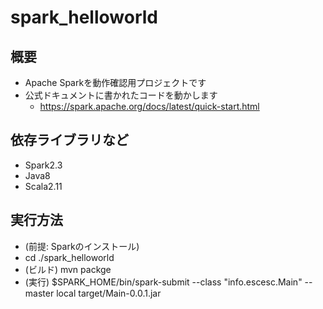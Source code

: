 # spark_helloworld

## 概要
- Apache Sparkを動作確認用プロジェクトです
- 公式ドキュメントに書かれたコードを動かします
  - https://spark.apache.org/docs/latest/quick-start.html

## 依存ライブラリなど
- Spark2.3
- Java8
- Scala2.11

## 実行方法
- (前提: Sparkのインストール)
- cd ./spark_helloworld
- (ビルド) mvn packge
- (実行) $SPARK_HOME/bin/spark-submit --class "info.escesc.Main" --master local target/Main-0.0.1.jar
